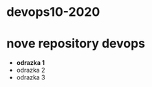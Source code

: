 # devops10-2020
<h1>nove repository devops</h1>

- <strong>odrazka 1</strong>
- odrazka 2
- odrazka 3 
